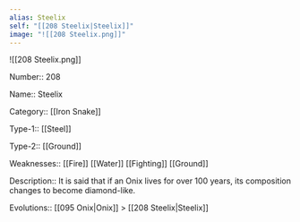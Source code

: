 ```yaml
---
alias: Steelix
self: "[[208 Steelix|Steelix]]"
image: "![[208 Steelix.png]]"
---
```


![[208 Steelix.png]]


Number:: 208

Name:: Steelix

Category:: [[Iron Snake]]

Type-1:: [[Steel]]

Type-2:: [[Ground]]

Weaknesses:: [[Fire]] [[Water]] [[Fighting]] [[Ground]]

Description:: It is said that if an Onix lives for over 100 years, its composition changes to become diamond-like.

Evolutions:: [[095 Onix|Onix]] > [[208 Steelix|Steelix]]